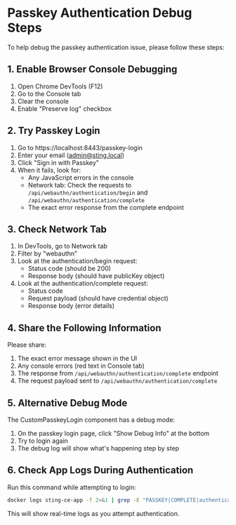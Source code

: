 # Passkey Authentication Debug Steps

To help debug the passkey authentication issue, please follow these steps:

## 1. Enable Browser Console Debugging

1. Open Chrome DevTools (F12)
2. Go to the Console tab
3. Clear the console
4. Enable "Preserve log" checkbox

## 2. Try Passkey Login

1. Go to https://localhost:8443/passkey-login
2. Enter your email (admin@sting.local)
3. Click "Sign in with Passkey"
4. When it fails, look for:
   - Any JavaScript errors in the console
   - Network tab: Check the requests to `/api/webauthn/authentication/begin` and `/api/webauthn/authentication/complete`
   - The exact error response from the complete endpoint

## 3. Check Network Tab

1. In DevTools, go to Network tab
2. Filter by "webauthn"
3. Look at the authentication/begin request:
   - Status code (should be 200)
   - Response body (should have publicKey object)
4. Look at the authentication/complete request:
   - Status code
   - Request payload (should have credential object)
   - Response body (error details)

## 4. Share the Following Information

Please share:
1. The exact error message shown in the UI
2. Any console errors (red text in Console tab)
3. The response from `/api/webauthn/authentication/complete` endpoint
4. The request payload sent to `/api/webauthn/authentication/complete`

## 5. Alternative Debug Mode

The CustomPasskeyLogin component has a debug mode:
1. On the passkey login page, click "Show Debug Info" at the bottom
2. Try to login again
3. The debug log will show what's happening step by step

## 6. Check App Logs During Authentication

Run this command while attempting to login:
```bash
docker logs sting-ce-app -f 2>&1 | grep -E "PASSKEY|COMPLETE|authentication|verify"
```

This will show real-time logs as you attempt authentication.